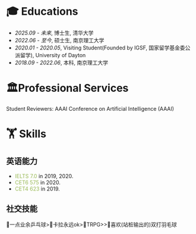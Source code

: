 
# 🎓 Educations
- *2025.09 - 未来*, 博士生, 清华大学
- *2022.06 - 至今*, 硕士生, 南京理工大学
- *2020.01 - 2020.05*, Visiting Student(Founded by IGSF, 国家留学基金委公派留学), University of Dayton
- *2018.09 - 2022.06*, 本科, 南京理工大学

<span class='anchor' id='-xshy'></span>

# 🏛️Professional Services
Student Reviewers:
AAAI Conference on Artificial Intelligence (AAAI)

<span class='anchor' id='-xl'></span>

# 🏋️ Skills
## 英语能力
- <font color="#9bbb59">IELTS 7.0</font> in 2019, 2020.
- <font color="#9bbb59">CET6 575</font> in 2020.
- <font color="#9bbb59">CET4 623</font> in 2019.

## 社交技能
🏓一点业余乒乓球>🎤卡拉永远ok>👥TRPG>>🏸喜欢(站桩输出的)双打羽毛球
